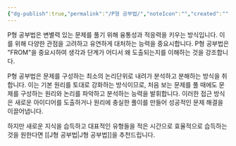 ```yaml
---
{"dg-publish":true,"permalink":"/P형 공부법/","noteIcon":"","created":"","updated":""}
---
```


P형 공부법은 변별력 있는 문제를 풀기 위해 융통성과 적응력을 키우는 방식입니다. 이를 위해 다양한 관점을 고려하고 유연하게 대처하는 능력을 중요시합니다. P형 공부법은 "FROM"을 중요시하여 생각과 단계가 어디서 왜 도출되는지를 이해하는 것을 강조합니다.

P형 공부법은 문제를 구성하는 최소의 논리단위로 내려가 분석하고 분해하는 방식을 취합니다. 이는 기본 원리를 토대로 강화하는 방식이므로, 처음 보는 문제를 풀 때에도 문제를 구성하는 원리와 논리를 파악하고 분석하는 능력을 발휘합니다. 이러한 접근 방식은 새로운 아이디어를 도출하거나 원리에 충실한 풀이를 만들어 성공적인 문제 해결을 이끌어냅니다.

하지만 새로운 지식을 습득하고 대표적인 유형들을 적은 시간으로 효율적으로 습득하는 것을 원한다면 [[J형 공부법\|J형 공부법]]을 추천드립니다.